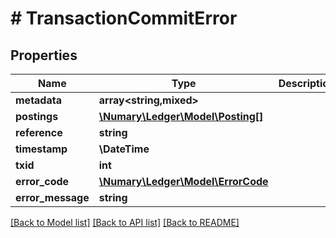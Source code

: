 # # TransactionCommitError

## Properties

Name | Type | Description | Notes
------------ | ------------- | ------------- | -------------
**metadata** | **array<string,mixed>** |  | [optional]
**postings** | [**\Numary\Ledger\Model\Posting[]**](Posting.md) |  |
**reference** | **string** |  | [optional]
**timestamp** | **\DateTime** |  |
**txid** | **int** |  |
**error_code** | [**\Numary\Ledger\Model\ErrorCode**](ErrorCode.md) |  | [optional]
**error_message** | **string** |  | [optional]

[[Back to Model list]](../../README.md#models) [[Back to API list]](../../README.md#endpoints) [[Back to README]](../../README.md)
